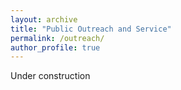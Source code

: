 ```yaml
---
layout: archive
title: "Public Outreach and Service"
permalink: /outreach/
author_profile: true
---
```


Under construction